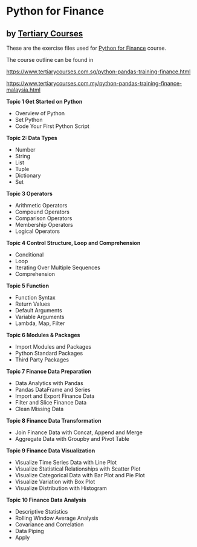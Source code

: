 # Python for Finance
## by [Tertiary Courses](https://www.tertiarycourses.com.sg/)

These are the exercise files used for [Python for Finance](https://www.tertiarycourses.com.sg/python-pandas-training-finance.html) course. 

The course outline can be found in 

https://www.tertiarycourses.com.sg/python-pandas-training-finance.html

https://www.tertiarycourses.com.my/python-pandas-training-finance-malaysia.html


<p><strong>Topic 1 Get Started on Python</strong> </p>
<ul>
<li>Overview of Python</li>
<li>Set Python</li>
<li>Code Your First Python Script</li>
</ul>
<p><strong>Topic 2: Data Types</strong> </p>
<ul>
<li>Number</li>
<li>String</li>
<li>List</li>
<li>Tuple</li>
<li>Dictionary</li>
<li>Set</li>
</ul>
<p><strong>Topic 3 Operators</strong> </p>
<ul>
<li>Arithmetic Operators</li>
<li>Compound Operators</li>
<li>Comparison Operators</li>
<li>Membership Operators</li>
<li>Logical Operators</li>
</ul>
<p><strong>Topic 4 Control Structure, Loop and Comprehension</strong> </p>
<ul>
<li>Conditional</li>
<li>Loop</li>
<li>Iterating Over Multiple Sequences</li>
<li>Comprehension</li>
</ul>
<p><strong>Topic 5 Function</strong> </p>
<ul>
<li>Function Syntax</li>
<li>Return Values</li>
<li>Default Arguments</li>
<li>Variable Arguments</li>
<li>Lambda, Map, Filter</li>
</ul>
<p><strong>Topic 6 Modules &amp; Packages</strong> </p>
<ul>
<li>Import Modules and Packages</li>
<li>Python Standard Packages</li>
<li>Third Party Packages</li>
</ul>
<p><strong>Topic 7 Finance Data Preparation</strong></p>
<ul>
<li>Data Analytics with Pandas</li>
<li>Pandas DataFrame and Series</li>
<li>Import and Export Finance Data</li>
<li>Filter and Slice Finance Data</li>
<li>Clean Missing Data</li>
</ul>
<p><strong>Topic 8 Finance Data Transformation</strong></p>
<ul>
<li>Join Finance Data with Concat, Append and Merge</li>
<li>Aggregate Data with Groupby and Pivot Table</li>
</ul>
<p><strong>Topic 9 Finance Data Visualization</strong></p>
<ul>
<li>Visualize Time Series Data with Line Plot</li>
<li>Visualize Statistical Relationships with Scatter Plot</li>
<li>Visualize Categorical Data with Bar Plot and Pie Plot</li>
<li>Visualize Variation with Box Plot</li>
<li>Visualize Distribution with Histogram</li>
</ul>
<p><strong>Topic 10 Finance Data Analysis</strong></p>
<ul>
<li>Descriptive Statistics</li>
<li>Rolling Window Average Analysis</li>
<li>Covariance and Correlation</li>
<li>Data Piping</li>
<li>Apply</li>
</ul>
